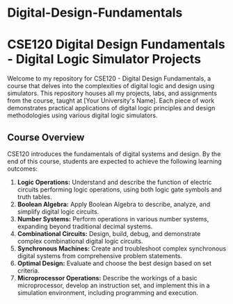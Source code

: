 # Digital-Design-Fundamentals
# CSE120 Digital Design Fundamentals - Digital Logic Simulator Projects

Welcome to my repository for CSE120 - Digital Design Fundamentals, a course that delves into the complexities of digital logic and design using simulators. This repository houses all my projects, labs, and assignments from the course, taught at [Your University's Name]. Each piece of work demonstrates practical applications of digital logic principles and design methodologies using various digital logic simulators.

## Course Overview

CSE120 introduces the fundamentals of digital systems and design. By the end of this course, students are expected to achieve the following learning outcomes:

1. **Logic Operations:** Understand and describe the function of electric circuits performing logic operations, using both logic gate symbols and truth tables.
2. **Boolean Algebra:** Apply Boolean Algebra to describe, analyze, and simplify digital logic circuits.
3. **Number Systems:** Perform operations in various number systems, expanding beyond traditional decimal systems.
4. **Combinational Circuits:** Design, build, debug, and demonstrate complex combinational digital logic circuits.
5. **Synchronous Machines:** Create and troubleshoot complex synchronous digital systems from comprehensive problem statements.
6. **Optimal Design:** Evaluate and choose the best design based on set criteria.
7. **Microprocessor Operations:** Describe the workings of a basic microprocessor, develop an instruction set, and implement this in a simulation environment, including programming and execution.
